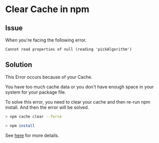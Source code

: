 # Clear Cache in npm

## Issue

When you&#39;re facing the following error.

`Cannot read properties of null (reading 'pickAlgorithm')`

## Solution

This Error occurs because of your Cache.

You have too much cache data or you don&#39;t have enough space in your system for your package file.

To solve this error, you need to clear your cache and then re-run npm install. And then the error will be solved.

```bash
> npm cache clear --force

> npm install
```

See [here](https://stackoverflow.com/questions/70019872/npm-err-cannot-read-properties-of-null-reading-pickalgorithm) for more details.
